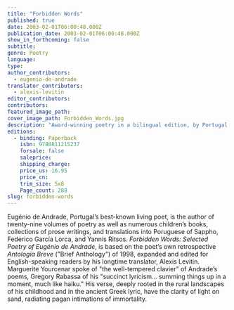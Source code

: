```yaml
---
title: "Forbidden Words"
published: true
date: 2003-02-01T06:00:48.000Z
publication_date: 2003-02-01T06:00:48.000Z
show_in_forthcoming: false
subtitle:
genre: Poetry
language:
type:
author_contributors:
  - eugenio-de-andrade
translator_contributors:
  - alexis-levitin
editor_contributors:
contributors:
featured_image_path:
cover_image_path: Forbidden_Words.jpg
description: "Award-winning poetry in a bilingual edition, by Portugal's best-known living poet. "
editions:
  - binding: Paperback
    isbn: 9780811215237
    forsale: false
    saleprice:
    shipping_charge:
    price_us: 16.95
    price_cn:
    trim_size: 5x8
    Page_count: 288
slug: forbidden-words
---
```


Eugénio de Andrade, Portugal’s best-known living poet, is the author of twenty-nine volumes of poetry as well as numerous children’s books, collections of prose writings, and translations into Poruguese of Sappho, Federico García Lorca, and Yannis Ritsos. _Forbidden Words: Selected Poetry of Eugénio de Andrade_, is based on the poet’s own retrospective _Antologia Breve_ ("Brief Anthology") of 1998, expanded and edited for English-speaking readers by his longtime translator, Alexis Levitin. Marguerite Yourcenar spoke of "the well-tempered clavier" of Andrade’s poems, Gregory Rabassa of his "succinct lyricism... summing things up in a moment, much like haiku." His verse, deeply rooted in the rural landscapes of his childhood and in the ancient Greek lyric, have the clarity of light on sand, radiating pagan intimations of immortality.

